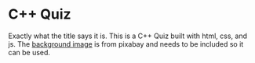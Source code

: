 # C++ Quiz
Exactly what the title says it is. This is a C++ Quiz built with html, css, and js. The [background image](https://pixabay.com/vectors/splash-watercolor-cloudy-background-4117519/) is from pixabay and needs to be included so it can be used.
